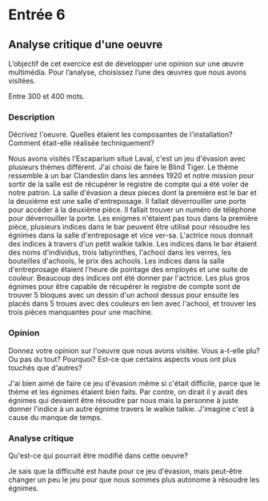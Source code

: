 # Entrée 6
## Analyse critique d'une oeuvre

L’objectif de cet exercice est de développer une opinion sur une œuvre multimédia. Pour l’analyse, choisissez l’une des œuvres que nous avons visitées. 

Entre 300 et 400 mots. 

### Description
Décrivez l'oeuvre. Quelles étaient les composantes de l'installation? Comment était-elle réalisée techniquement? 

Nous avons visités l'Escaparium situé Laval, c'est un jeu d'évasion avec plusieurs thèmes différent. J'ai choisi de faire le Blind Tiger. Le thème ressemble à un bar Clandestin dans les années 1920 et notre mission pour sortir de la salle est de récupérer le registre de compte qui a été voler de notre patron. La salle d'évasion a deux pieces dont la première est le bar et la deuxième est une salle d'entreposage. Il fallait déverrouiller une porte pour accéder à la deuxième pièce. Il fallait trouver un numéro de téléphone pour déverrouiller la porte. Les enigmes n'étaient pas tous dans la première pièce, plusieurs indices dans le bar peuvent être utilisé pour résoudre les égnimes dans la salle d'entreposage et vice ver-sa. L'actrice nous donnait des indices à travers d'un petit walkie talkie. Les indices dans le bar étaient des noms d'individus, trois labyrinthes, l'achool dans les verres, les bouteilles d'achools, le prix des achools. Les indices dans la salle d'entreprosage étaient l'heure de pointage des employés et une suite de couleur. Beaucoup des indices ont été donner par l'actrice. Les plus gros égnimes pour être capable de récupérer le registre de compte sont de trouver 5 bloques avec un dessin d'un achool dessus pour ensuite les placés dans 5 troues avec des couleurs en lien avec l'achool, et trouver les trois pièces manquantes pour une machine. 

### Opinion
Donnez votre opinion sur l'oeuvre que nous avons visitée. Vous a-t-elle plu? Ou pas du tout? Pourquoi? Est-ce que certains aspects vous ont plus touchés que d'autres? 

J'ai bien aimé de faire ce jeu d'évasion même si c'était difficile, parce que le thème et les égnimes étaient bien faits. Par contre, on dirait il y avait des égnimes qui devaient être résoudre par nous mais la personne à juste donner l'indice à un autre égnime travers le walkie talkie. J'imagine c'est à cause du manque de temps.

### Analyse critique
Qu'est-ce qui pourrait être modifié dans cette oeuvre? 

Je sais que la difficulté est haute pour ce jeu d'évasion, mais peut-être changer un peu le jeu pour que nous sommes plus autonome à résoudre les égnimes.

